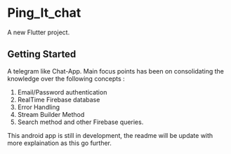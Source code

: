 # Ping_It_chat

A new Flutter project.

## Getting Started

A telegram like Chat-App. Main focus points has been on consolidating the knowledge over the following concepts : 
1)  Email/Password authentication 
2)  RealTime Firebase database 
3)  Error Handling 
4)  Stream Builder Method 
5)  Search method and other Firebase queries.

This android app is still in development, the readme will be update with more explaination as this go further. 
